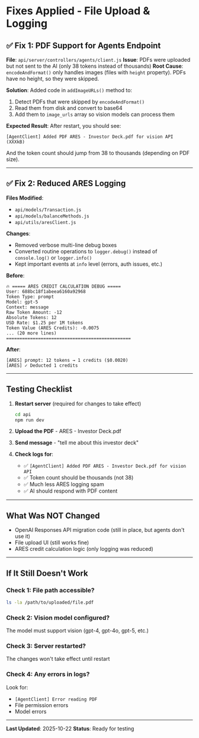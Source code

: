 # Fixes Applied - File Upload & Logging

## ✅ Fix 1: PDF Support for Agents Endpoint

**File**: `api/server/controllers/agents/client.js`
**Issue**: PDFs were uploaded but not sent to the AI (only 38 tokens instead of thousands)
**Root Cause**: `encodeAndFormat()` only handles images (files with `height` property). PDFs have no height, so they were skipped.

**Solution**: Added code in `addImageURLs()` method to:
1. Detect PDFs that were skipped by `encodeAndFormat()`
2. Read them from disk and convert to base64
3. Add them to `image_urls` array so vision models can process them

**Expected Result**: After restart, you should see:
```
[AgentClient] Added PDF ARES - Investor Deck.pdf for vision API (XXXkB)
```

And the token count should jump from 38 to thousands (depending on PDF size).

---

## ✅ Fix 2: Reduced ARES Logging

**Files Modified**:
- `api/models/Transaction.js`
- `api/models/balanceMethods.js`
- `api/utils/aresClient.js`

**Changes**:
- Removed verbose multi-line debug boxes
- Converted routine operations to `logger.debug()` instead of `console.log()` or `logger.info()`
- Kept important events at `info` level (errors, auth issues, etc.)

**Before**:
```
🔥 ===== ARES CREDIT CALCULATION DEBUG =====
User: 688bc18f1abeea6160a92968
Token Type: prompt
Model: gpt-5
Context: message
Raw Token Amount: -12
Absolute Tokens: 12
USD Rate: $1.25 per 1M tokens
Token Value (ARES Credits): -0.0075
... (20 more lines)
===============================================
```

**After**:
```
[ARES] prompt: 12 tokens → 1 credits ($0.0020)
[ARES] ✓ Deducted 1 credits
```

---

## Testing Checklist

1. **Restart server** (required for changes to take effect)
   ```bash
   cd api
   npm run dev
   ```

2. **Upload the PDF** - ARES - Investor Deck.pdf

3. **Send message** - "tell me about this investor deck"

4. **Check logs for**:
   - ✅ `[AgentClient] Added PDF ARES - Investor Deck.pdf for vision API`
   - ✅ Token count should be thousands (not 38)
   - ✅ Much less ARES logging spam
   - ✅ AI should respond with PDF content

---

## What Was NOT Changed

- OpenAI Responses API migration code (still in place, but agents don't use it)
- File upload UI (still works fine)
- ARES credit calculation logic (only logging was reduced)

---

## If It Still Doesn't Work

### Check 1: File path accessible?
```bash
ls -la /path/to/uploaded/file.pdf
```

### Check 2: Vision model configured?
The model must support vision (gpt-4, gpt-4o, gpt-5, etc.)

### Check 3: Server restarted?
The changes won't take effect until restart

### Check 4: Any errors in logs?
Look for:
- `[AgentClient] Error reading PDF`
- File permission errors
- Model errors

---

**Last Updated**: 2025-10-22
**Status**: Ready for testing
